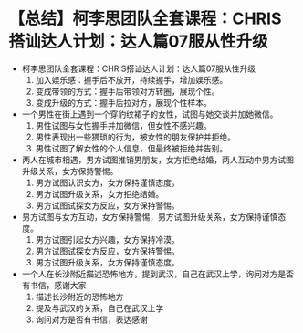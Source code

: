 # 【总结】柯李思团队全套课程：CHRIS搭讪达人计划：达人篇07服从性升级

-   柯李思团队全套课程：CHRIS搭讪达人计划：达人篇07服从性升级
    1.  加入娱乐感：握手后不放开，持续握手，增加娱乐感。
    2.  变成带领的方式：握手后带领对方转圈，展现个性。
    3.  变成升级的方式：握手后拉对方，展现个性样本。
-   一个男性在街上遇到一个穿豹纹裙子的女性，试图与她交谈并加她微信。
    1.  男性试图与女性握手并加微信，但女性不感兴趣。
    2.  男性表现出一些猥琐的行为，被女性的朋友保护并拒绝。
    3.  男性试图了解女性的个人信息，但最终被拒绝并告别。
-   两人在城市相遇，男方试图推销男朋友，女方拒绝结婚，两人互动中男方试图升级关系，女方保持警惕。
    1.  男方试图认识女方，女方保持谨慎态度。
    2.  男方试图升级关系，女方拒绝结婚。
    3.  男方试图试探女方反应，女方保持警惕。
-   男方试图与女方互动，女方保持警惕，男方试图升级关系，女方保持谨慎态度。
    1.  男方试图引起女方兴趣，女方保持冷漠。
    2.  男方试图试探女方反应，女方保持警惕。
    3.  男方试图升级关系，女方保持谨慎态度。
-   一个人在长沙附近描述恐怖地方，提到武汉，自己在武汉上学，询问对方是否有书信，感谢大家
    1.  描述长沙附近的恐怖地方
    2.  提及与武汉的关系，自己在武汉上学
    3.  询问对方是否有书信，表达感谢